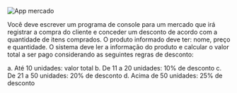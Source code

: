 ![App mercado](https://content.paodeacucar.com/wp-content/uploads/2019/06/8-dicas-%C3%BAteis-2.jpg)

Você deve escrever um programa de console para um mercado que irá registrar a compra do cliente e conceder um desconto de acordo com a quantidade de itens comprados. O produto informado deve ter: nome, preço e quantidade.
O sistema deve ler a informação do produto e calcular o valor total a ser pago considerando as seguintes regras de desconto:

a. Até 10 unidades: valor total
b. De 11 a 20 unidades: 10% de desconto
c. De 21 a 50 unidades: 20% de desconto
d. Acima de 50 unidades: 25% de desconto